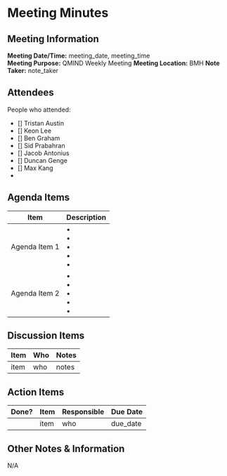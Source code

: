 # Meeting Minutes
## Meeting Information
**Meeting Date/Time:** meeting_date, meeting_time  
**Meeting Purpose:** QMIND Weekly Meeting
**Meeting Location:** BMH
**Note Taker:** note_taker  

## Attendees
People who attended: 
- [] Tristan Austin
- [] Keon Lee
- [] Ben Graham
- [] Sid Prabahran
- [] Jacob Antonius
- [] Duncan Genge
- [] Max Kang
- 

## Agenda Items

Item | Description
---- | ----
Agenda Item 1 | • <br>• <br>• <br>• <br>• 
Agenda Item 2 | • <br>• <br>• <br>• <br>• 

## Discussion Items
Item | Who | Notes |
---- | ---- | ---- |
item | who | notes |


## Action Items
| Done? | Item | Responsible | Due Date |
| ---- | ---- | ---- | ---- |
| | item | who | due_date |

## Other Notes & Information
N/A
